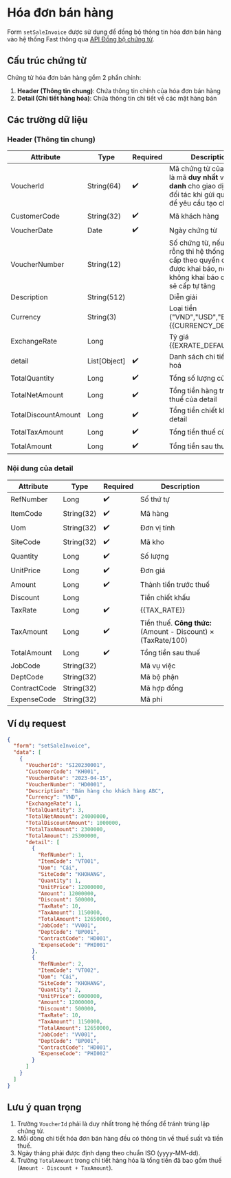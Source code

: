 # Hóa đơn bán hàng

Form `setSaleInvoice` được sử dụng để đồng bộ thông tin hóa đơn bán hàng vào hệ thống Fast thông qua [API Đồng bộ chứng từ](../sync-voucher).

## Cấu trúc chứng từ

Chứng từ hóa đơn bán hàng gồm 2 phần chính:

1. **Header (Thông tin chung)**: Chứa thông tin chính của hóa đơn bán hàng
2. **Detail (Chi tiết hàng hóa)**: Chứa thông tin chi tiết về các mặt hàng bán

## Các trường dữ liệu

### Header (Thông tin chung)

| Attribute    | Type        | Required | Description          |
|--------------|-------------|----------|----------------------|
| VoucherId    | String(64)  | ✔️       | Mã chứng từ của đối tác : là mã **duy nhất** và **định danh** cho giao dịch của đối tác khi gửi qua Fast để yêu cầu tạo chứng từ|
| CustomerCode | String(32)  | ✔️       | Mã khách hàng        |
| VoucherDate  | Date        | ✔️       | Ngày chứng từ        |
| VoucherNumber| String(12)  |       | Số chứng từ, nếu bằng rỗng thi hệ thống Fast sẽ cấp theo quyển chứng từ được khai báo, nếu không khai báo quyển thì sẽ cấp tự tăng|
| Description  | String(512) |           | Diễn giải            |
| Currency     | String(3)   |           | Loại tiền ("VND","USD","EUR"...).<br/>{{CURRENCY_DEFAULT}}<br/>|
| ExchangeRate | Long        |           | Tỷ giá <br/>{{EXRATE_DEFAULT}}<br/>|
| <span class="highlight-key">detail</span>          | List[Object]  |✔️      | Danh sách chi tiết hàng hoá |
| TotalQuantity| Long        | ✔️       | Tổng số lượng của <span class="highlight-key">detail</span>|
| TotalNetAmount| Long        | ✔️       | Tổng tiền hàng trước thuế của <span class="highlight-key">detail</span>|
| TotalDiscountAmount| Long        | ✔️   | Tổng tiền chiết khấu của <span class="highlight-key">detail</span>|
| TotalTaxAmount| Long        | ✔️       | Tổng tiền thuế của <span class="highlight-key">detail</span>|
| TotalAmount  | Long        | ✔️       | Tổng tiền sau thuế <span class="highlight-key">detail</span>|

### Nội dung của <span class="highlight-key">detail</span>

| Attribute    | Type        | Required | Description          |
|--------------|-------------|----------|----------------------|
| RefNumber    | Long        | ✔️       | Số thứ tự            |
| ItemCode     | String(32)  | ✔️       | Mã hàng              |
| Uom          | String(32)  | ✔️       | Đơn vị tính          |
| SiteCode     | String(32)  | ✔️       | Mã kho               |
| Quantity     | Long        | ✔️       | Số lượng             |
| UnitPrice    | Long        | ✔️       | Đơn giá              |
| Amount       | Long        | ✔️       | Thành tiền trước thuế|
| Discount     | Long        |         | Tiền chiết khấu      |
| TaxRate      | Long        | ✔️       | {{TAX_RATE}}        |
| TaxAmount    | Long        | ✔️       | Tiền thuế. **Công thức:** (Amount - Discount) × (TaxRate/100) |
| TotalAmount  | Long        | ✔️       | Tổng tiền sau thuế   |
| JobCode      | String(32)  |          | Mã vụ việc           |
| DeptCode     | String(32)  |          | Mã bộ phận           |
| ContractCode | String(32)  |          | Mã hợp đồng          |
| ExpenseCode  | String(32)  |          | Mã phí               |



## Ví dụ request

```json
{
  "form": "setSaleInvoice",
  "data": [
    {
      "VoucherId": "SI20230001",
      "CustomerCode": "KH001",
      "VoucherDate": "2023-04-15",
      "VoucherNumber": "HD0001",
      "Description": "Bán hàng cho khách hàng ABC",
      "Currency": "VND",
      "ExchangeRate": 1,
      "TotalQuantity": 3,
      "TotalNetAmount": 24000000,
      "TotalDiscountAmount": 1000000,
      "TotalTaxAmount": 2300000,
      "TotalAmount": 25300000,
      "detail": [
        {
          "RefNumber": 1,
          "ItemCode": "VT001",
          "Uom": "Cái",
          "SiteCode": "KHOHANG",
          "Quantity": 1,
          "UnitPrice": 12000000,
          "Amount": 12000000,
          "Discount": 500000,
          "TaxRate": 10,
          "TaxAmount": 1150000,
          "TotalAmount": 12650000,
          "JobCode": "VV001",
          "DeptCode": "BP001",
          "ContractCode": "HD001",
          "ExpenseCode": "PHI001"
        },
        {
          "RefNumber": 2,
          "ItemCode": "VT002",
          "Uom": "Cái",
          "SiteCode": "KHOHANG",
          "Quantity": 2,
          "UnitPrice": 6000000,
          "Amount": 12000000,
          "Discount": 500000,
          "TaxRate": 10,
          "TaxAmount": 1150000,
          "TotalAmount": 12650000,
          "JobCode": "VV001",
          "DeptCode": "BP001",
          "ContractCode": "HD001",
          "ExpenseCode": "PHI002"
        }
      ]
    }
  ]
}
```

## Lưu ý quan trọng

1. Trường `VoucherId` phải là duy nhất trong hệ thống để tránh trùng lặp chứng từ.
2. Mỗi dòng chi tiết hóa đơn bán hàng đều có thông tin về thuế suất và tiền thuế.
3. Ngày tháng phải được định dạng theo chuẩn ISO (yyyy-MM-dd).
4. Trường `TotalAmount` trong chi tiết hàng hóa là tổng tiền đã bao gồm thuế (`Amount - Discount + TaxAmount`).